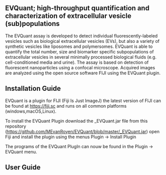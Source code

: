 ## EVQuant; high-throughput quantification and characterization of extracellular vesicle (sub)populations

The EVQuant assay is developed to detect individual fluorescently-labeled vesicles such as biological extracellular vesicles (EVs), but also a variety of synthetic vesicles like liposomes and polymersomes. EVQuant is able to quantify the total number, size and biomarker specific subpopulations of extracellular vesicles in several minimally processed biological fluids (e.g. cell-conditioned media and urine). The assay is based on detection of fluorescent nanoparticles using a confocal microscope. Acquired images are analyzed using the open source software FIJI using the EVQuant plugin.


## Installation Guide

EVQuant is a plugin for FIJI (Fiji Is Just ImageJ) the latest version of FIJI can be found at https://fiji.sc and runs on all common platforms (windows,macOS,Linux).

To install the EVQuant Plugin download the _EVQuant.jar file from this repository (https://github.com/MEvanRoyen/EVQuant/blob/master/_EVQuant.jar) open Fiji and install the plugin using the menus Plugin -> Install Plugin

The programs of the EVQuant PlugIn can nouw be found in the Plugin -> EVQuant menu.

## User Guide
